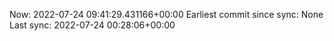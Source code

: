 Now: 2022-07-24 09:41:29.431166+00:00 Earliest commit since sync: None Last sync: 2022-07-24 00:28:06+00:00
